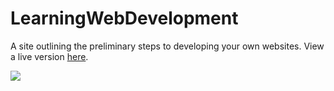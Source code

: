 # LearningWebDevelopment
A site outlining the preliminary steps to developing your own websites. View a live version [here](https://aekari.github.io/Learning-Web-Development/).

![](https://i.imgur.com/xue2MJp.png)
